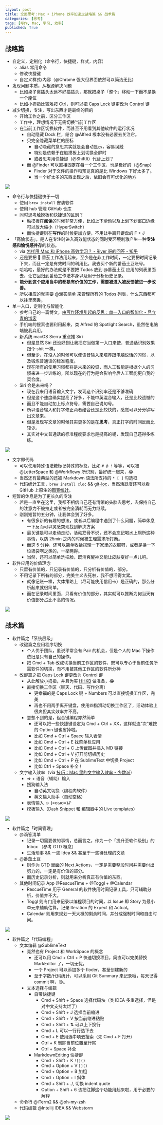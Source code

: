 ```yaml
---
layout: post
title: 全面思考：Mac + iPhone 效率加速之战略篇 && 战术篇
categories: [思考]
tags: [写作, Mac, 学习, 效率]
published: True
---
```


## 战略篇

- 自定义，定制化（命令行，快捷键，样式，内容）
  - alias 常用命令
  - 修改快捷键
  - 自定义样式/内容（@Chrome 强大但界面依然可以简洁无比）
- 发现问题本质，从根源解决问题
  - 比如桌子离插头太远不好插插头，那就把桌子「整个」移动一下而不是换一个座位
  - 比如小拇指比较难按 Ctrl，则可以把 Caps Lock 键更改为 Control 键
- 减少切换，专注，写出东西才是最终的目的
  - 开始工作之前，区分工作区
  - 工作中，理想情况下无需切换当前工作区
  - 在当前工作区切换软件，而甚至不用看到其他软件的运行状况
    - 自动隐藏 Dock 栏，结合 @Alfred 根本没有必要去关注它。
    - 只完全隐藏菜单栏的图标
      - 自动隐藏的意思其实就是会自动显示，容易误触
      - 特别是依赖于在触摸板上划切换全屏时
      - 或者思考用快捷键（@ShiftIt）代替上划？
    - 而 @Finder 可以直接固定在每一个工作区，也是极好的（@Snap）
      - Finder 对于文件的操作和预览真的是比 Windows 下好太多了。
      - 当一个好太多的东西出现之后，依旧会有可优化的地方

![](https://jimmylv.github.io/images/2019/006tNbRwgy1fw2b95l3vfj31kw0zke81.jpg)

- 命令行与快捷键快于一切
  - 使用 `brew install` 安装软件
  - 使用 hub 管理 GitHub 仓库
  - 同时思考触摸板和快捷键的区别？
    - 触摸板在**阅读**的时候非常方便，比如上下滑动以及上划下划窗口边缘可以放大缩小（HyperSwitch）
    - 而快捷键则在**写作**的时候更加方便，不用让手离开键盘的 F + J
- 「高愉状态」，是人在专注时进入高效能状态的同时受环境刺激产生一种**专注感和愉悦感并存**的状态。
  - via [怎样用 Mac 和 iPhone 高效学习？ - River 哥的回答 - 知乎](https://www.zhihu.com/question/27297809/answer/85341732)
  - 还是要把 🍅 番茄工作法用起来，至少是在非工作时间，一定要把时间记录下来，而且一定是有效时间的利用比。我去买个新的番茄土豆账号。
  - 哈哈哈，最好的办法就是不要把 Todos 放到 @番茄土豆 应用的列表里面去，让它回归到番茄工作法本身以及用于分析历史记录。
  - **能分到这个应用当中的都是有价值的工作，需要被进入被反馈被进一步改善。**
  - 所以相应的就需要 @滴答清单 来管理所有的 Todos 列表，什么东西都可以往里面丢。
- 单一入口，定制化与智能化
  - 参考自己的一篇博文，[由写作环境引起的反思：单一入口的智能化 - 吕立青的博客](https://blog.jimmylv.info/2015-05-12-intellectual-and-single-entrance/)
  - 手机端的搜索也要利用起来，类 Alfred 的 Spotlight Search，虽然在电脑端被我弃用。
  - 新系统 macOS Sierra 重点推 Siri
    - 但是显然 Siri 还没好到让我把它当做第一入口来使，普通话识别效果跟个 shit 一样。
    - 但至少，在没人的时候可以使语音输入来培养跟电脑说话的习惯，以及锻炼普通话的标准程度。
    - 现在所有的使用习惯都将是未来的投资，而人工智能是根据个人的习惯来进一步训练的，所以现在的行为是会影响今后人工智能更自我的契合度。
  - Siri 会是未来吗？
    - 现在我来用语音输入文字，发现这个识别率还是不够准确
    - 但是这个速度确实提高了好多，不能中英混合输入，还是比较遗憾的
    - 而且不能自动加上标点符号，需要自己说句号。
    - 所以语音输入和打字修正两者结合还是比较快的，感觉可以分分钟写出文章来。
    - 但是发现写文章的时候其实更多的是在**思考**，真正打字的时间反而比较少。
    - 其实对中文普通话的标准程度要求也是挺高的呢，发现自己还得多练练。

![](https://jimmylv.github.io/images/2016/1468146749104.png)

- 文字即代码
  - 可以使用特殊语法糖标记特殊的标签，比如 `# @ !` 等等，可以被 @LetterSpace 和 @Workflowy 所识别，最好统一起来，😂
  - 当然还有最典型的还被 Markdown 语法所支持的 `* [ ]` 勾选框
  - 代码统计工具，`brew install cloc` && [git-loc](https://github.com/josephwecker/git-loc)，当然活跃度还可以看 GitHub 上原生的[图表统计](https://github.com/JimmyLv/jimmy.lv/graphs/code-frequency)。
- 短暂的休息是为了更长久的专注
  - 若是一直坐在这里，我都不相信自己还有清晰的头脑去思考，去保持自己的注意力不被拉走或者被完全消耗而无力继续。
  - 刚刚短暂的五分钟，让我体会到了好多。
    - 有很多新的有趣的想法，或者以后编程中遇到了什么问题，简单休息一下反而可以灵感突现找到解决方案
    - 最关键是可以走动走动，活动筋骨不说，还不会忘记喝水上厕所这种事情，以防 25min 之内的时候被生理需求所打断。
    - 而这 5 分钟，还可以简单收拾搭理一下家里的衣服呀，或者是换一下垃圾袋啊之类的，一举两得。
    - 当然，还可以简单洗把脸，既清爽醒神又能让皮肤变好一点儿吧。
- 软件应用的价值理念
  - 只留有价值的，只记录有价值的，只分析有价值的，部分。
  - 不用记录下所有的部分，完美主义去死啦，我不想活得太累。
    - 就像记账一样，大体策略上（尽可能使用信用卡）是正确的，那么分析起来就很简单。
    - 而在记录时间里面，只看有价值的部分，其实就可以推断为何当天有价值部分占比不高的情况。

![](https://jimmylv.github.io/images/2016/1468146873449.png)

## 战术篇

- 软件篇之「系统层级」
  - 改键篇之应用程序切换
    - 个人优于团队，虽说平常会有 Pair 的机会，但是个人的 Mac 下操作依旧是只有自己的操作。
    - 把 Cmd + Tab 改成切换当前工作区的软件，既可以专心于当前任务所需软件的切换，而不用被其他工作区的软件所分神
  - 改键篇之把 Caps Lock 键更改为 Control 键
    - 从此解放小拇指，并且为买 [HHKB](https://en.wikipedia.org/wiki/Happy_Hacking_Keyboard) 做准备，😂
    - 直接切换工作区（聊天、代码、写作分离）
      - 更幸福的是 Caps Lock 键 + Numbers 可以直接切换工作区，完美
      - 再也不用两手离开键盘，使用四指滑动切换工作区了，活动体验上很爽但其实效率并不高。
    - 意想不到的是，组合键编程亦然简单
      - 还可以把一些快捷键设定为 Cmd + Ctrl + XX，这样就连“次”难按的 Option 键也省掉啦。
      - 比如 Cmd + Ctrl + Space 输入表情
      - 比如 Cmd + Ctrl + E 找菜单栏应用
      - 比如 Cmd + Ctrl + C 上传截图并插入 MD 链接
      - 比如 Cmd + Ctrl + V 打开剪切板历史
      - 比如 Cmd + Ctrl + P 在 SublimeText 中切换 Project
      - 比如 Ctrl + Space 补全！
  - 文字输入效率（via [技巧：Mac 里的文字输入效率 - 少数派](http://sspai.com/31525)）
    - => + 语音（辅助）输入
    - 搜狗输入法
      - 自动英文切换（编程向软件）
      - 英文输入助手（自动空格）
    - 表情输入 ☺️ (=σωσ=)♪
    - 模板输入（Dash Snippet 和 编辑器中的 Live templates）

![](https://jimmylv.github.io/images/2016/1468140060115.png)

- 软件篇之「时间管理」
  - @滴答清单
    - 记录一切需要做的事情，总而言之，作为一个「提升至软件级别」的 Inbox （参考 GTD 概念）
    - 生活琐事 && 一些 Idea && 甚至于一些待处理的文章
  - @番茄土豆
    - 则作为 GTD 里面的 Next Actions，一定是需要整段时间并需要付出努力的，一定是有价值的部分。
    - 而历史记录分析，则就用来分析真正有价值的东西。
  - 其他时间记录 App @RescueTime + @Toggl + @Calendar
    - RescueTime 用于 General 的软件使用时间记录工具，只可辅助分析，价值并不大。
    - Toggl 则专门用来记录以编程项目的时间，以 Issue 即 Story 为最小单元来辅助估算，记录 Iteration 的 Expect 和 Actual。
    - Calendar 则用来规划一天大概的剩余时间，并分成强制时间和自由时间。

![](https://jimmylv.github.io/images/2016/1468145148644.png)

- 软件篇之「代码编程」
  - 文本编辑 @SublimeText
    - 竟然也有 Project 和 WorkSpace 的概念
      - 还可以用 Cmd + Ctrl + P 快速切换项目，简直可以完美替换 MarkEditor 了，一切无忧。
      - 一个 Project 可以添加多个 floder，甚至创建新的
      - 至于字数/代码统计，可以采用 Git Summary 来记录哦，每天记得 commit 啊，😊。
    - 文本选择与编辑
      - 自带快捷键
        - Cmd + Shift + Space 选择代码块（类 IDEA 多重选择，但是对中文支持太烂了）
        - Cmd + Shift + J 选择当前缩进
        - Cmd + Shift + V 按当前缩进粘贴
        - Cmd + Shift + ⇅ 可以上下换行
        - Cmd + L 可以一行行选下去
        - Cmd + E 使用选中项去搜索（先 Cmd + F 打开）
        - Ctrl + K 删除当前位置至行尾
        - Ctrl + Space 补全
      - MarkdownEditing 快捷键
        - Cmd + Shift + K `![]()`
        - Cmd + Option + V `[]()`
        - Cmd + Option + B 加粗
        - Cmd + Option + I 斜体
        - Cmd + Shift + ./, 切换 indent quote
        - Option + Shift + 6 该把注脚这个功能用起来啦，用于必要的解释
  - 命令行 @iTerm2 && @oh-my-zsh
  - 代码编辑 @Intellij IDEA && Webstorm

![](https://jimmylv.github.io/images/2016/1468147103565.png)
